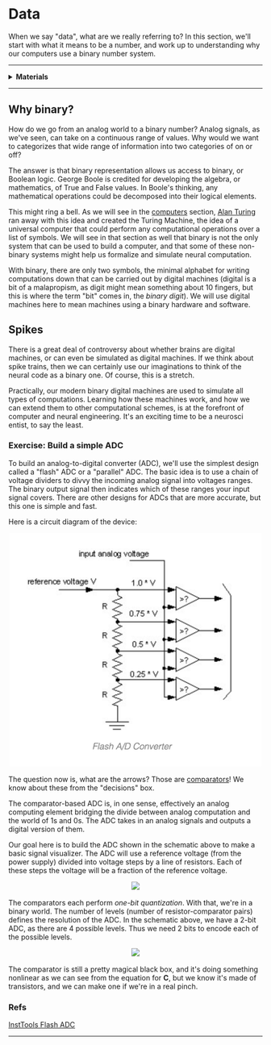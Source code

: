 # Data

When we say "data", what are we really referring to? In this section, we'll start with what it means to be a number, and work up to understanding why our computers use a binary number system.

----

<details><summary><b>Materials</b></summary><p>

Contents|Description| # |Data|Link|
:-------|:----------|:-:|:--:|:--:|
Resistor Ladder|8 Resistor divider/ladder|1|-|-
Comparator|Comparator|8|-|-

Required|Description| # |Box|
:-------|:----------|:-:|:-:|
Multimeter|(Sealy MM18) pocket digital multimeter|1|[white](/boxes/white/README.md)|

</p></details>

----

## Why binary?

How do we go from an analog world to a binary number? Analog signals, as we've seen, can take on a continuous range of values. Why would we want to categorizes that wide range of information into two categories of on or off?

The answer is that binary representation allows us access to binary, or Boolean logic. George Boole is credited for developing the algebra, or mathematics, of True and False values. In Boole's thinking, any mathematical operations could be decomposed into their logical elements.

This might ring a bell. As we will see in the [computers](../computers) section, [Alan Turing](https://en.wikipedia.org/wiki/Turing_machine) ran away with this idea and created the Turing Machine, the idea of a universal computer that could perform any computational operations over a list of symbols. We will see in that section as well that binary is not the only system that can be used to build a computer, and that some of these non-binary systems might help us formalize and simulate neural computation.

With binary, there are only two symbols, the minimal alphabet for writing computations down that can be carried out by digital machines (digital is a bit of a malapropism, as digit might mean something about 10 fingers, but this is where the term "bit" comes in, the *binary digit*). We will use digital machines here to mean machines using a binary hardware and software.

## Spikes

There is a great deal of controversy about whether brains are digital machines, or can even be simulated as digital machines. If we think about spike trains, then we can certainly use our imaginations to think of the neural code as a binary one. Of course, this is a stretch.

Practically, our modern binary digital machines are used to simulate all types of computations. Learning how these machines work, and how we can extend them to other computational schemes, is at the forefront of computer and neural engineering. It's an exciting time to be a neurosci
entist, to say the least.

### Exercise: Build a simple ADC

To build an analog-to-digital converter (ADC), we'll use the simplest design called a "flash" ADC or a "parallel" ADC. The basic idea is to use a chain of voltage dividers to divvy the incoming analog signal into voltages ranges. The binary output signal then indicates which of these ranges your input signal covers. There are other designs for ADCs that are more accurate, but this one is simple and fast.

Here is a circuit diagram of the device:

<p align="center">
 <img src="ADC1.png" alt="Flash ADC" width="500" text-align="center">
</p>

The question now is, what are the arrows? Those are [comparators](https://www.wikiwand.com/en/Comparator)! We know about these from the "decisions" box.

The comparator-based ADC is, in one sense, effectively an analog computing element bridging the divide between analog computation and the world of 1s and 0s. The ADC takes in an analog signals and outputs a digital version of them.

Our goal here is to build the ADC shown in the schematic above to make a basic signal visualizer. The ADC will use a reference voltage (from the power supply) divided into voltage steps by a line of resistors. Each of these steps the voltage will be a fraction of the reference voltage.

<!-- HACK to get latex in here. See: https://gist.github.com/a-rodin/fef3f543412d6e1ec5b6cf55bf197d7b -->
<p align="center">
	<img src="https://render.githubusercontent.com/render/math?math=V_n = n\times\frac{V_{\textrm{reference}}}{\textrm{number\ of\ resistors}}">
</p>

The comparators each perform *one-bit quantization*. With that, we're in a binary world. The number of levels (number of resistor-comparator pairs) defines the resolution of the ADC. In the schematic above, we have a 2-bit ADC, as there are 4 possible levels. Thus we need 2 bits to encode each of the possible levels.

<p align="center">
	<img src="https://render.githubusercontent.com/render/math?math=\textrm{number\ of\ levels} = 2^{\textrm{number\ of\ bits}}">
</p>

The comparator is still a pretty magical black box, and it's doing something nonlinear as we can see from the equation for **C**, but we know it's made of transistors, and we can make one if we're in a real pinch.

### Refs

[InstTools Flash ADC](https://instrumentationtools.com/topic/flash-adc/)

----
